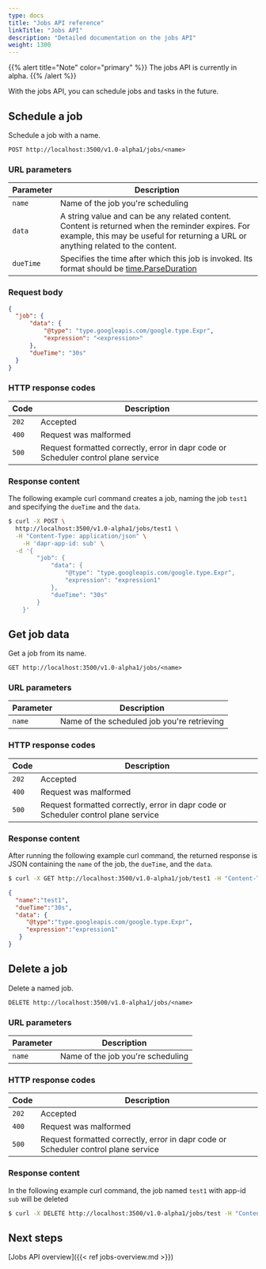 ```yaml
---
type: docs
title: "Jobs API reference"
linkTitle: "Jobs API"
description: "Detailed documentation on the jobs API"
weight: 1300
---
```


{{% alert title="Note" color="primary" %}}
The jobs API is currently in alpha.
{{% /alert %}}

With the jobs API, you can schedule jobs and tasks in the future.

## Schedule a job

Schedule a job with a name.

```
POST http://localhost:3500/v1.0-alpha1/jobs/<name>
```

### URL parameters

Parameter | Description
--------- | -----------
`name` | Name of the job you're scheduling
`data` | A string value and can be any related content. Content is returned when the reminder expires. For example, this may be useful for returning a URL or anything related to the content.
`dueTime` | Specifies the time after which this job is invoked. Its format should be [time.ParseDuration](https://pkg.go.dev/time#ParseDuration)

### Request body

```json
{
  "job": {
      "data": {
          "@type": "type.googleapis.com/google.type.Expr",
          "expression": "<expression>"
      },
      "dueTime": "30s"
  }
}
```

### HTTP response codes

Code | Description
---- | -----------
`202`  | Accepted
`400`  | Request was malformed
`500`  | Request formatted correctly, error in dapr code or Scheduler control plane service

### Response content

The following example curl command creates a job, naming the job `test1` and specifying the `dueTime` and the `data`.

```bash
$ curl -X POST \
  http://localhost:3500/v1.0-alpha1/jobs/test1 \
  -H "Content-Type: application/json" \
    -H 'dapr-app-id: sub' \
  -d '{
        "job": {
            "data": {
                "@type": "type.googleapis.com/google.type.Expr",
                "expression": "expression1"
            },
            "dueTime": "30s"
        }
    }'
```


## Get job data

Get a job from its name.

```
GET http://localhost:3500/v1.0-alpha1/jobs/<name>
```

### URL parameters

Parameter | Description
--------- | -----------
`name` | Name of the scheduled job you're retrieving

### HTTP response codes

Code | Description
---- | -----------
`202`  | Accepted
`400`  | Request was malformed
`500`  | Request formatted correctly, error in dapr code or Scheduler control plane service

### Response content

After running the following example curl command, the returned response is JSON containing the `name` of the job, the `dueTime`, and the `data`.

```bash
$ curl -X GET http://localhost:3500/v1.0-alpha1/job/test1 -H "Content-Type: application/json" -H 'dapr-app-id: sub'
```

```json
{
  "name":"test1",
  "dueTime":"30s",
  "data": {
     "@type":"type.googleapis.com/google.type.Expr",
     "expression":"expression1"
   }
}                                    
```
## Delete a job

Delete a named job.

```
DELETE http://localhost:3500/v1.0-alpha1/jobs/<name> 
```

### URL parameters

Parameter | Description
--------- | -----------
`name` | Name of the job you're scheduling

### HTTP response codes

Code | Description
---- | -----------
`202`  | Accepted
`400`  | Request was malformed
`500`  | Request formatted correctly, error in dapr code or Scheduler control plane service

### Response content

In the following example curl command, the job named `test1` with app-id `sub` will be deleted

```bash
$ curl -X DELETE http://localhost:3500/v1.0-alpha1/jobs/test -H "Content-Type: application/json" -H 'dapr-app-id: sub'
```


## Next steps

[Jobs API overview]({{< ref jobs-overview.md >}})
